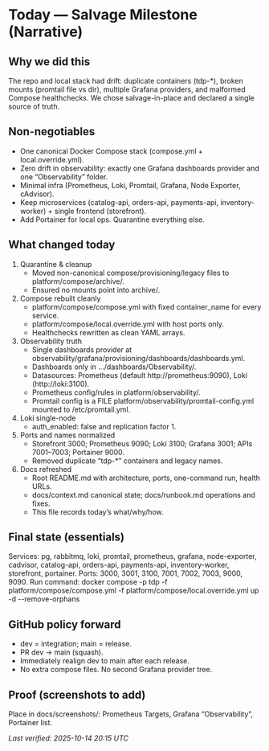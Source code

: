 # Today — Salvage Milestone (Narrative)

## Why we did this
The repo and local stack had drift: duplicate containers (tdp-*), broken mounts (promtail file vs dir), multiple Grafana providers, and malformed Compose healthchecks. We chose salvage-in-place and declared a single source of truth.

## Non-negotiables
- One canonical Docker Compose stack (compose.yml + local.override.yml).
- Zero drift in observability: exactly one Grafana dashboards provider and one “Observability” folder.
- Minimal infra (Prometheus, Loki, Promtail, Grafana, Node Exporter, cAdvisor).
- Keep microservices (catalog-api, orders-api, payments-api, inventory-worker) + single frontend (storefront).
- Add Portainer for local ops. Quarantine everything else.

## What changed today
1) Quarantine & cleanup
   - Moved non-canonical compose/provisioning/legacy files to platform/compose/archive/<timestamp>.
   - Ensured no mounts point into archive/.
2) Compose rebuilt cleanly
   - platform/compose/compose.yml with fixed container_name for every service.
   - platform/compose/local.override.yml with host ports only.
   - Healthchecks rewritten as clean YAML arrays.
3) Observability truth
   - Single dashboards provider at observability/grafana/provisioning/dashboards/dashboards.yml.
   - Dashboards only in …/dashboards/Observability/.
   - Datasources: Prometheus (default http://prometheus:9090), Loki (http://loki:3100).
   - Prometheus config/rules in platform/observability/.
   - Promtail config is a FILE platform/observability/promtail-config.yml mounted to /etc/promtail.yml.
4) Loki single-node
   - auth_enabled: false and replication factor 1.
5) Ports and names normalized
   - Storefront 3000; Prometheus 9090; Loki 3100; Grafana 3001; APIs 7001–7003; Portainer 9000.
   - Removed duplicate “tdp-*” containers and legacy names.
6) Docs refreshed
   - Root README.md with architecture, ports, one-command run, health URLs.
   - docs/context.md canonical state; docs/runbook.md operations and fixes.
   - This file records today’s what/why/how.

## Final state (essentials)
Services: pg, rabbitmq, loki, promtail, prometheus, grafana, node-exporter, cadvisor, catalog-api, orders-api, payments-api, inventory-worker, storefront, portainer.
Ports: 3000, 3001, 3100, 7001, 7002, 7003, 9000, 9090.
Run command:
docker compose -p tdp -f platform/compose/compose.yml -f platform/compose/local.override.yml up -d --remove-orphans

## GitHub policy forward
- dev = integration; main = release.
- PR dev → main (squash).
- Immediately realign dev to main after each release.
- No extra compose files. No second Grafana provider tree.

## Proof (screenshots to add)
Place in docs/screenshots/: Prometheus Targets, Grafana “Observability”, Portainer list.


_Last verified: 2025-10-14 20:15 UTC_

